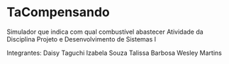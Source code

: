 # TaCompensando
Simulador que indica com qual combustível abastecer
Atividade da Disciplina Projeto e Desenvolvimento de Sistemas I

Integrantes:
Daisy Taguchi
Izabela Souza
Talissa Barbosa
Wesley Martins

